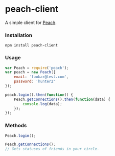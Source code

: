 # peach-client

A simple client for [Peach](https://peach.cool).

### Installation

```
npm install peach-client
```

### Usage

```javascript
var Peach = require('peach');
var peach = new Peach({
	email: 'foobar@test.com',
	password: 'hunter2'
});

peach.login().then(function() {
	Peach.getConnections().then(function(data) {
		console.log(data);
	});
});
```

### Methods

```javascript
Peach.login();

Peach.getConnections();
// Gets statuses of friends in your circle.

```
